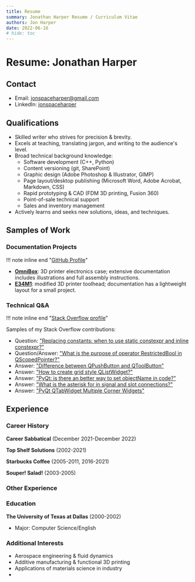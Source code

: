 ```yaml
---
title: Resume
summary: Jonathan Harper Resume / Curriculum Vitae
authors: Jon Harper
date: 2022-06-16
# hide: toc
---
```


# Resume: Jonathan Harper

## Contact

- Email: [jonspaceharper@gmail.com](mailto:jonspaceharper@gmail.com)
- LinkedIn: [jonspaceharper](https://linkedin.com/in/jonspaceharper)

## Qualifications

- Skilled writer who strives for precision & brevity.
- Excels at teaching, translating jargon, and writing to the audience's level.
- Broad technical background knowledge:
    - Software development (C++, Python)
    - Content versioning (git, SharePoint)
    - Graphic design (Adobe Photoshop & Illustrator, GIMP)
    - Page layout/desktop publishing (Microsoft Word, Adobe Acrobat, Markdown, CSS)
    - Rapid prototyping & CAD (FDM 3D printing, Fusion 360)
    - Point-of-sale technical support
    - Sales and inventory management
- Actively learns and seeks new solutions, ideas, and techniques.

## Samples of Work

### Documentation Projects

!!! note inline end "[GitHub Profile](https://github.com/jon-harper)"

- **[OmniBox](https://jon-harper.github.io/OmniBox)**: 3D printer electronics case; extensive documentation includes illustrations and full assembly instructions.
- **[E34M1](https://jon-harper.github.io/E34M1/)**: modified 3D printer toolhead; documentation has a lightweight layout for a small project.

### Technical Q&A

!!! note inline end "[Stack Overflow profile](https://stackoverflow.com/users/4732082/jonspaceharper)"

Samples of my Stack Overflow contributions:

- Question: ["Replacing constants: when to use static constexpr and inline constexpr?"](https://stackoverflow.com/questions/54466591/replacing-constants-when-to-use-static-constexpr-and-inline-constexpr)
- Question/Answer: ["What is the purpose of operator RestrictedBool in QScopedPointer?"](https://stackoverflow.com/questions/37012710/what-is-the-purpose-of-operator-restrictedbool-in-qscopedpointer)
- Answer: ["Difference between QPushButton and QToolButton"](https://stackoverflow.com/questions/38576380/difference-between-qpushbutton-and-qtoolbutton/38580502)
- Answer: ["How to create grid style QListWidget?"](https://stackoverflow.com/questions/37331270/how-to-create-grid-style-qlistwidget)
- Answer: ["PyQt: is there an better way to set objectName in code?"](https://stackoverflow.com/questions/50726510/pyqt-is-there-an-better-way-to-set-objectname-in-code)
- Answer: ["What is the asterisk for in signal and slot connections?"](https://stackoverflow.com/questions/38456924/what-is-the-asterisk-for-in-signal-and-slot-connections/38457771)
- Answer: ["PyQt QTabWidget Multiple Corner Widgets"](https://stackoverflow.com/questions/49254062/pyqt-qtabwidget-multiple-corner-widgets/49256651)

## Experience

### Career History

**Career Sabbatical** (December 2021-December 2022)

**Top Shelf Solutions** (2002-2021)

**Starbucks Coffee** (2005-2011, 2016-2021)

**Souper! Salad!** (2003-2005)

### Other Experience

### Education

**The University of Texas at Dallas** (2000-2002)

- Major: Computer Science/English

### Additional Interests

- Aerospace engineering & fluid dynamics
- Additive manufacturing & functional 3D printing
- Applications of materials science in industry
- 